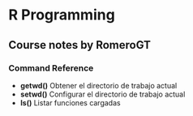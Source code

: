 # R Programming
## Course notes by RomeroGT
### Command Reference

- __getwd()__ Obtener el directorio de trabajo actual
- __setwd()__ Configurar el directorio de trabajo actual
- __ls()__ Listar funciones cargadas



